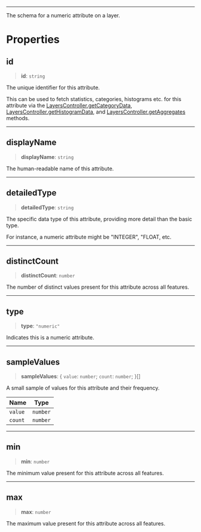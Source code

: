 ***

The schema for a numeric attribute on a layer.

# Properties

## id

> **id**: `string`

The unique identifier for this attribute.

This can be used to fetch statistics, categories, histograms etc. for this attribute
via the [LayersController.getCategoryData](LayersController.md#getcategorydata), [LayersController.getHistogramData](LayersController.md#gethistogramdata),
and [LayersController.getAggregates](LayersController.md#getaggregates) methods.

***

## displayName

> **displayName**: `string`

The human-readable name of this attribute.

***

## detailedType

> **detailedType**: `string`

The specific data type of this attribute, providing more detail than the basic type.

For instance, a numeric attribute might be "INTEGER", "FLOAT, etc.

***

## distinctCount

> **distinctCount**: `number`

The number of distinct values present for this attribute across all features.

***

## type

> **type**: `"numeric"`

Indicates this is a numeric attribute.

***

## sampleValues

> **sampleValues**: \{ `value`: `number`; `count`: `number`; }\[]

A small sample of values for this attribute and their frequency.

| Name    | Type     |
| ------- | -------- |
| `value` | `number` |
| `count` | `number` |

***

## min

> **min**: `number`

The minimum value present for this attribute across all features.

***

## max

> **max**: `number`

The maximum value present for this attribute across all features.
